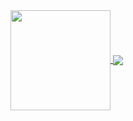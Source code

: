 <a href="https://github.com/anuraghazra/github-readme-stats">
  <img align="center" height="160em" src="https://github-readme-stats.vercel.app/api?username=SadmanYasar&theme=github_dark&hide_border=true&include_all_commits=true&count_private=true&include_all_commits=true" />
</a>
<a href="https://github.com/anuraghazra/github-readme-stats">
  <img align="center" src="https://github-readme-stats.vercel.app/api/top-langs/?username=SadmanYasar&exclude_repo=Project-Unknown&langs_count=3&hide_title=true&hide_border=true&theme=github_dark" />
</a>



